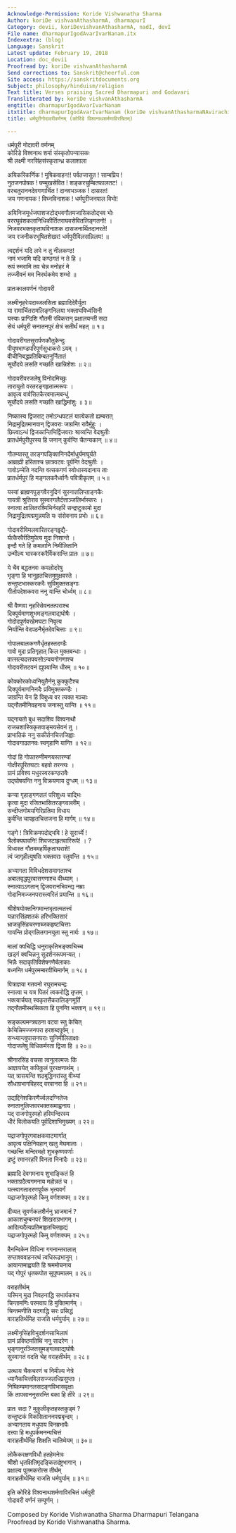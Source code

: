 ```yaml
---
Acknowledge-Permission: Koride Vishwanatha Sharma
Author: koriDe vishvanAthasharmA, dharmapurI
Category: devii, koriDevishvanAthasharmA, nadI, devI
File name: dharmapurIgodAvarIvarNanam.itx
Indexextra: (blog)
Language: Sanskrit
Latest update: February 19, 2018
Location: doc_devii
Proofread by: koriDe vishvanAthasharmA
Send corrections to: Sanskrit@cheerful.com
Site access: https://sanskritdocuments.org
Subject: philosophy/hinduism/religion
Text title: Verses praising Sacred Dharmapuri and Godavari
Transliterated by: koriDe vishvanAthasharmA
engtitle: dharmapurIgodAvarIvarNanam
itxtitle: dharmapurIgodAvarIvarNanam (koriDe vishvanAthasharmaNAvirachitam)
title: धर्मपुरीगोदावरीवर्णनम् (कोरिडे विश्वनाथशर्मणाविरचितम्)

---
```

  
 धर्मपुरी गोदावरी वर्णनम्   
कोरिडे विश्वनाथ शर्मा संस्कृतोपन्यासकः  
श्री लक्ष्मी नरसिंहसंस्कृतान्ध्र कलाशाला  
  
अयिकरिकर्णिक ! मूषिकवाहन!! पर्वतजासुत ! साम्बप्रिय !  
नुतजनपोषक ! षण्मुखसेवित !  शङ्करचुम्बितफालतट! ।  
वरचतुराननदेवगणार्चित ! दानवभञ्जक ! दासरत!  
जय गणनायक ! विघ्नविनाशक ! धर्मपुरीजनपाल विभो!  
  
अयिनिजमूर्धजपाशजटोद्भवगौतमजासिकतोद्भव भोः  
वररघुवंशकलानिधिकीर्तितराघवसेवितलिङ्गतनो! ।  
निजवरभक्तकृताघविनाशक दासजनार्थितदानरते!  
जय रजनीकरभूषितशेखर! धर्मपुरीविलसन्निलय! ॥  
  
त्वद्दर्शनं यदि लभे न तु नीलकण्ठ!  
नामं भजामि यदि कण्ठगतं न ते हि ।  
रूपं स्मरामि तव चेन्न मनोहरं मे  
तज्जीवनं मम निरर्थकमेव शम्भो ॥  
  
प्रातःकालवर्णनं गोदावरी  
  
लक्ष्मीनृहरेःपदाब्जलसिता ब्रह्मादिदेवैर्युता  
या रामार्चितरामलिङ्गनिलया भक्ताघविध्वंसिनी  
यस्याः प्राग्दिशि गौतमी रविकरान् प्रक्षालयन्ती सदा  
सेयं धर्मपुरी सनातनपुरं क्षेत्रं सतीर्थं महत् ॥ १॥  
  
गोदावरीगतसुरार्पणकौतुकेन्दुः  
पीयूषभाण्डपरिपूर्णसुधाकरो ऽयम् ।  
वीचीनिबद्धप्रतिबिम्बतनुर्नितातं  
सूर्योदये लसति गच्छति खान्निशेशः ॥ २॥  
  
गोदावरीवरजलेषु विनोदमिच्छुः  
तारायुतो वरतरङ्गहृतात्मरूपः ।  
आवृत्य वार्वसितकैरवमात्मबन्धुं  
सूर्योदये लसति गच्छति खाद्धिमांशुः ॥ ३॥  
  
निष्कास्य द्विजराट् तमोऽन्धपटलं यात्येकतो ह्यम्बरात्  
निद्रामुद्रितमानवान् द्विजवराः जाग्रन्ति रावैर्मुहुः ।  
छित्त्वाऽन्धं द्विजकान्तिभिर्द्विजवराः श्राव्यन्ति वेदश्रुतीः  
प्रातर्धर्मपुरीपुरस्य हि जनान् कुर्वन्ति चैतन्यकान् ॥ ४॥  
  
गौतम्यास्तु तरङ्गपङ्क्तिनिनदैर्माधुर्यमापूर्यते  
आब्राह्मी हरिताश्च छात्रवटवः पूर्यन्ति वेदश्रुतीः ।  
गावोऽम्भेति नदन्ति वत्सकगणं स्वोधास्यदानाय ताः  
प्रातर्धर्मपुरं हि मङ्गलकरैर्ध्वानैः पवित्रीकृतम् ॥ ५॥  
  
यस्यां ब्राह्मणपुङ्गवैरनुदिनं सुस्नातलिप्ताङ्गकैः  
गायत्री श्रुतिराव सुस्वरगलैर्दत्ताञ्जलिर्भास्करः ।  
स्नात्वा क्षालितरश्मिभिर्नरहरिं सन्द्रष्टुकामो मुदा  
निद्रामुद्रितपद्ममुन्नयति यः संसेवनाय प्रभोः ॥ ६॥  
  
गोदावरीविमलवारितरङ्गहॄद्यै-  
र्यत्कैरवैर्रतिमुपेत्य मुदा निशान्ते ।  
इन्दौ गते हि कमलानि निमीलितानि  
उन्मील्य भास्करकरैर्विकसन्ति प्रातः ॥ ७॥  
  
ये चैव बद्धतनवः कमलोदरेषु  
भृङ्गा हि भानुहृतचित्तमुमुक्षवस्ते ।  
सन्तुष्टभास्करकरैः सुविमुक्तसङ्गाः  
गीतोपदेशकवरा ननु यान्ति चोर्ध्वम् ॥ ८॥  
  
श्री वैष्णवा नृहरिसेवनतत्पराश्च  
दिक्पूर्यमाणशुभमङ्गलवाद्यघोषैः ।  
गोदोदपूर्णवरहेमघटा निवृत्य  
निर्यान्ति वेदपठनैर्भृतदेवचित्ताः ॥ ९॥  
  
गोपालबालकगणैर्धृतहस्तदण्डैः  
गावो मुदा प्रतिगृहात् किल मुक्तबन्धाः ।  
वात्सल्यदत्तपयसोऽन्वयगोगणाश्च  
गोदावरीतटवनं ह्युपयान्ति धीरम् ॥ १०॥  
  
कोक्कोरकोध्वनियुतैर्ननु कुक्कुटैश्च  
दिक्पूर्यमाणनिनदैः प्रविमुक्तकण्ठैः ।  
जाग्रन्ति येन हि विबुध्य वर त्यक्त मञ्चाः  
यद्गौतमीनिवहनाय जनास्तु यान्ति ॥ ११॥  
  
यद्गायतो बुध सदाशिव विश्वनाथौ  
राजन्नशास्त्रिकृतवाङ्मयसेवनं तु ।  
प्राभातिकं ननु सकीर्तनचित्तजिह्वाः  
गोदावगाढतनवः स्वगृहाणि यान्ति ॥ १२॥  
  
गोदां हि गोपतरुणीमणयस्तरण्यां  
गोक्षीरपूरितघटाः बहवो तरन्त्यः ।  
ग्रामं प्रविश्य मधुरस्वरकण्ठरावैः  
उद्घोषयन्ति ननु विक्रयणाय दुग्धम् ॥ १३॥  
  
कन्या गृहाङ्गणतलं परिशुध्य चाद्भिः  
कृत्वा मुदा रजितभासितरङ्गवल्लीम् ।  
सन्दीप्तगोमयगिरिप्रतिमा विधाय  
कुर्वन्ति चापहृतचित्तजना हि मार्गम् ॥ १४॥  
  
गङ्गे ! त्रिविक्रमपदोद्भवि ! हे सुरार्च्ये !  
त्रैलोक्यपावनि! शिवजटाहृतवारिरूपे! । ?  
विध्वस्त गौतममहर्षिकृताघराशे!  
त्वं जागृहीत्युषसि भक्तवराः स्तुवन्ति ॥ १५॥  
  
अभ्यागता विविधदेशसमागताश्च  
अबालवृद्धपुरवासगणाश्च वीथ्याम् ।  
स्नात्वाऽऽगतान् द्विजवरानभिवन्द्य नम्राः  
गोदानिमज्जनपरास्त्वरितं प्रयान्ति ॥ १६॥  
  
श्रीशेषयोक्तनिगमान्तभृतात्मतत्त्वं  
यन्नारसिंहशतकं हरिभक्तिसारं  
भ्राजन्नृसिंहचरणाब्जकहृष्टचित्ताः  
गायन्ति प्रोद्गलितगानयुता स्तु नार्यः ॥ १७॥  
  
मालां क्वचिद्धि धनुराकृतिभङ्क्वचिच्च  
खड्गं क्वचिन्ननु सुदर्शनरूपमन्यत् ।  
भिन्नैः सदाकृतिविशेषगणैर्बलाकाः  
बध्नन्ति धर्मपुरमम्बरवीथिमार्गम् ॥ १८॥  
  
पित्राज्ञया गतवनो रघुरामचन्द्रः  
स्नात्वा च यत्र पितरं त्वकरोद्धि तृप्तम् ।  
भक्त्यार्चयत् स्वकृतसैकतलिङ्गमूर्तिं  
तद्गौतमीस्थसिकता हि पुनन्ति भक्तान् ॥ १९॥  
  
सङ्कल्पमन्त्रपठना वटवा स्तु केचित्  
केचिन्निमज्जनपरा हरशब्दपूर्वम् ।  
सन्ध्यान्त्वुपासनपराः सुनिमीलिताक्षाः  
गोदाजलेषु विधिकर्मरता द्विजा हि ॥ २०॥  
  
श्रीनारसिंह वचसा त्वनुलात्मजः किं  
आज्ञापयेत् कपिकुलं पुररक्षणार्थम् ।  
यत् त्रासयन्ति शठबुद्धिनरांस्तु वीथ्यां  
सौधाग्रभागविहरद् वरवानरा हि ॥ २१॥  
  
उद्यद्दिनेशकिरणैर्ज्वलदग्नितेजः  
स्नातानुलिप्तवरभक्तसमाह्वनाय ।  
यद् राजगोपुरमहो हरिमन्दिरस्य  
धीरं विलोकयति पूर्वदिशाभिमुख्यम् ॥ २२॥  
  
यद्राजगोपुरगवाक्षकवाटमार्गात्  
आवृत्य पक्षिनिवहान् खलु मेघमालाः ।  
गच्छन्ति मन्दिरमहो शुभकृष्णवर्णाः  
द्रष्टुं रमानरहरिं विनता निनादैः ॥ २३॥  
  
ब्रह्मादि देवगमनाय शुभाङ्कितं हि  
भक्ताग्रदैत्यगमनाय महोन्नतं च ।  
यत्स्वागतादरणपूर्वक भृत्यवर्गं  
यद्राजगोपुरमहो किमु वर्णशक्यम् ॥ २४॥  
  
दीव्यत् सुवर्णकलशैर्ननु भ्राजमानं ?  
आकाशचुम्बनपरं शिखराग्रभागम् ।  
आदित्यदैत्यप्रतिमाहृतचित्तहृद्यं  
यद्राजगोपुरमहो किमु वर्णशक्यम् ॥ २५॥  
  
दैनन्दिकेन विधिना गगनान्तरालात्  
सप्ताश्ववाहनरथं त्वधिरूढभानुम् ।  
आयान्तमाह्वयति हि श्रममोचनाय  
यद् गोपुरं धृतकपोत सुपुष्पमालम् ॥ २६॥  
  
वराहतीर्थम्  
यस्मिन् मुदा निवहनाद्धि सभार्यकश्च  
चिन्तामणिः परमवाप हि मुक्तिमार्गम् ।  
चिन्तमणीति यदगाद्धि सरः प्रसिद्धं  
वाराहतिर्थमिह राजति धर्मपुर्याम् ॥ २७॥  
  
लक्ष्मीनृसिंहविभुदर्शनसाभिलाषं  
ग्रामं प्रविष्टमतिथिं ननु सादरेण ।  
भृङ्गानुरञ्जितसुमङ्गलवाद्यघोषैः  
सुस्वागतं वदति चेह वराहतीर्थम् ॥ २८॥  
  
उत्थाय चैकचरणं च निमील्य नेत्रे  
ध्यानैकचित्तविलसज्जलधिप्रसुप्ताः ।  
निष्किम्पमानलसदङ्गविभासवृक्षाः  
किं तापसाननुसरन्ति बका हि तीरे ॥ २९॥  
  
प्रातः सदा ? मुकुलीकृतहस्तकुड्मं ?  
सन्तुष्टकं विकसिताननपद्मबृन्दम् ।  
अभ्यागताय मधुपाय विनम्रभावैः  
दत्त्वा हि मधुपर्कमनन्यचित्तं  
वाराहतीर्थमिह शिक्षति चातिथेयम् ॥ ३०॥  
  
लोकैकरक्षणविधौ हतहेमनेत्रः  
श्रीशो धृतक्षितिमृदङ्कितदंष्ट्रभागान् ।  
प्रक्षाल्य पूतमकरोत्स तीर्थम्  
वाराहतीर्थमिह राजति धर्मपुर्याम् ॥ ३१॥  
  
इति कोरिडे विश्वनाथशर्मणाविरचितं धर्मपुरी  
गोदावरी वर्णनं सम्पूर्णम् ।  
  
Composed by Koride Vishwanatha Sharma Dharmapuri Telangana  
Proofread by Koride Vishwanatha Sharma.  
  

